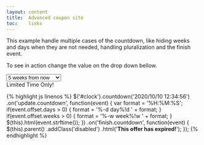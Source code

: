```yaml
---
layout: content
title:  Advanced coupon site
toc:    links
---
```


This example handle multiple cases of the countdown, like hiding weeks and days when they are not needed, handling pluralization and the finish event.

To see in action change the value on the drop down bellow.

<div class="advanced-coupon">
    <select id="time-selector" class="form-control">
        <option value="5w" selected>5 weeks from now</option>
        <option value="5d">5 days from now</option>
        <option value="5h">5 hours from now</option>
        <option value="5s">5 seconds from now</option>
    </select>
    <div class="advanced-coupon-display">
        Limited Time Only!
        <span id="clock"></span>
    </div>
</div>

<script type="text/javascript">
    var $clock = $('#clock')
        .on('update.countdown', function(event) {
            var format = '%H:%M:%S';
            if(event.offset.days > 0) {
                format = '%-d day%!d ' + format;
            }
            if(event.offset.weeks > 0) {
                format = '%-w week%!w ' + format;
            }
            $(this).html(event.strftime(format));
        })
        .on('finish.countdown', function(event) {
            $(this).parent()
                .addClass('disabled')
                .html('<strong>This offer has expired!</strong>');
        });

    $('#time-selector').on('change', function() {
        var val = $(this).val().toString().match(/^([0-9]{1,})([a-z]{1})$/),
            qnt = parseInt(val[1]),
            mod = val[2];
        switch(mod) {
            case 's':
                val = qnt * 1000;
                break;
            case 'h':
                val = qnt * 60 * 60 * 1000;
                break;
            case 'd':
                val = qnt * 24 * 60 * 60 * 1000;
                break;
            case 'w':
                val = qnt * 7 * 24 * 60 * 60 * 1000;
                break; // Break here to no enter the else value
            default:
                val = 0;
        }
        selectedDate = new Date().valueOf() + val;
        $clock.countdown(selectedDate.toString());
    }).trigger('change');
</script>

{% highlight js linenos %}
$('#clock').countdown('2020/10/10 12:34:56')
    .on('update.countdown', function(event) {
        var format = '%H:%M:%S';
        if(event.offset.days > 0) {
            format = '%-d day%!d ' + format;
        }
        if(event.offset.weeks > 0) {
            format = '%-w week%!w ' + format;
        }
        $(this).html(event.strftime());
    })
    .on('finish.countdown', function(event) {
        $(this).parent()
            .addClass('disabled')
            .html('<strong>This offer has expired!</strong>');
    });
{% endhighlight %}